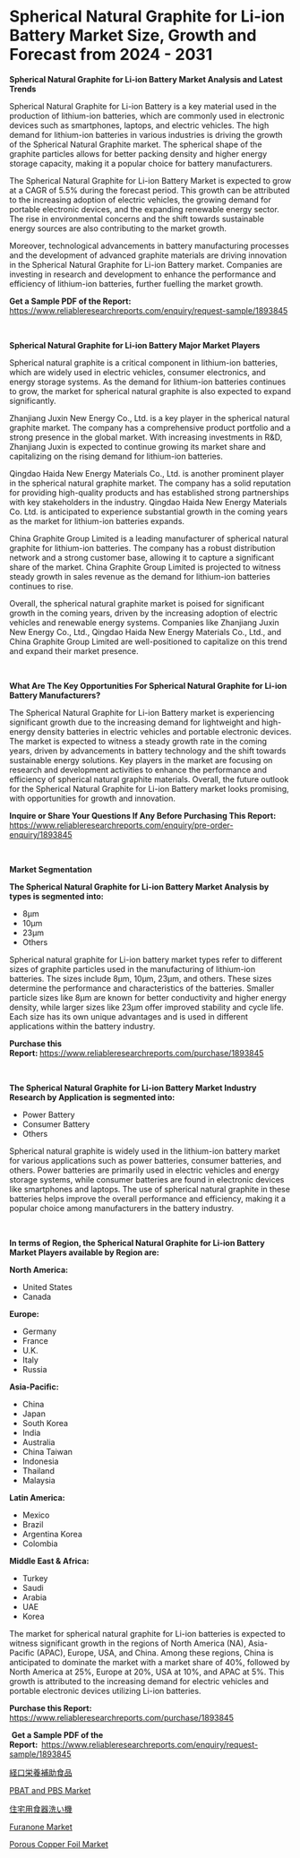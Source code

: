 <p><h1>Spherical Natural Graphite for Li-ion Battery Market Size, Growth and Forecast from 2024 - 2031</h1></p><p><strong>Spherical Natural Graphite for Li-ion Battery Market Analysis and Latest Trends</strong></p>
<p><p>Spherical Natural Graphite for Li-ion Battery is a key material used in the production of lithium-ion batteries, which are commonly used in electronic devices such as smartphones, laptops, and electric vehicles. The high demand for lithium-ion batteries in various industries is driving the growth of the Spherical Natural Graphite market. The spherical shape of the graphite particles allows for better packing density and higher energy storage capacity, making it a popular choice for battery manufacturers.</p><p>The Spherical Natural Graphite for Li-ion Battery Market is expected to grow at a CAGR of 5.5% during the forecast period. This growth can be attributed to the increasing adoption of electric vehicles, the growing demand for portable electronic devices, and the expanding renewable energy sector. The rise in environmental concerns and the shift towards sustainable energy sources are also contributing to the market growth.</p><p>Moreover, technological advancements in battery manufacturing processes and the development of advanced graphite materials are driving innovation in the Spherical Natural Graphite for Li-ion Battery market. Companies are investing in research and development to enhance the performance and efficiency of lithium-ion batteries, further fuelling the market growth.</p></p>
<p><strong>Get a Sample PDF of the Report:&nbsp;</strong> <a href="https://www.reliableresearchreports.com/enquiry/request-sample/1893845">https://www.reliableresearchreports.com/enquiry/request-sample/1893845</a></p>
<p>&nbsp;</p>
<p><strong>Spherical Natural Graphite for Li-ion Battery Major Market Players</strong></p>
<p><p>Spherical natural graphite is a critical component in lithium-ion batteries, which are widely used in electric vehicles, consumer electronics, and energy storage systems. As the demand for lithium-ion batteries continues to grow, the market for spherical natural graphite is also expected to expand significantly.</p><p>Zhanjiang Juxin New Energy Co., Ltd. is a key player in the spherical natural graphite market. The company has a comprehensive product portfolio and a strong presence in the global market. With increasing investments in R&D, Zhanjiang Juxin is expected to continue growing its market share and capitalizing on the rising demand for lithium-ion batteries.</p><p>Qingdao Haida New Energy Materials Co., Ltd. is another prominent player in the spherical natural graphite market. The company has a solid reputation for providing high-quality products and has established strong partnerships with key stakeholders in the industry. Qingdao Haida New Energy Materials Co. Ltd. is anticipated to experience substantial growth in the coming years as the market for lithium-ion batteries expands.</p><p>China Graphite Group Limited is a leading manufacturer of spherical natural graphite for lithium-ion batteries. The company has a robust distribution network and a strong customer base, allowing it to capture a significant share of the market. China Graphite Group Limited is projected to witness steady growth in sales revenue as the demand for lithium-ion batteries continues to rise.</p><p>Overall, the spherical natural graphite market is poised for significant growth in the coming years, driven by the increasing adoption of electric vehicles and renewable energy systems. Companies like Zhanjiang Juxin New Energy Co., Ltd., Qingdao Haida New Energy Materials Co., Ltd., and China Graphite Group Limited are well-positioned to capitalize on this trend and expand their market presence.</p></p>
<p>&nbsp;</p>
<p><strong>What Are The Key Opportunities For Spherical Natural Graphite for Li-ion Battery Manufacturers?</strong></p>
<p><p>The Spherical Natural Graphite for Li-ion Battery market is experiencing significant growth due to the increasing demand for lightweight and high-energy density batteries in electric vehicles and portable electronic devices. The market is expected to witness a steady growth rate in the coming years, driven by advancements in battery technology and the shift towards sustainable energy solutions. Key players in the market are focusing on research and development activities to enhance the performance and efficiency of spherical natural graphite materials. Overall, the future outlook for the Spherical Natural Graphite for Li-ion Battery market looks promising, with opportunities for growth and innovation.</p></p>
<p><strong>Inquire or Share Your Questions If Any Before Purchasing This Report:</strong> <a href="https://www.reliableresearchreports.com/enquiry/pre-order-enquiry/1893845">https://www.reliableresearchreports.com/enquiry/pre-order-enquiry/1893845</a></p>
<p>&nbsp;</p>
<p><strong>Market Segmentation</strong></p>
<p><strong>The Spherical Natural Graphite for Li-ion Battery Market Analysis by types is segmented into:</strong></p>
<p><ul><li>8µm</li><li>10µm</li><li>23µm</li><li>Others</li></ul></p>
<p><p>Spherical natural graphite for Li-ion battery market types refer to different sizes of graphite particles used in the manufacturing of lithium-ion batteries. The sizes include 8µm, 10µm, 23µm, and others. These sizes determine the performance and characteristics of the batteries. Smaller particle sizes like 8µm are known for better conductivity and higher energy density, while larger sizes like 23µm offer improved stability and cycle life. Each size has its own unique advantages and is used in different applications within the battery industry.</p></p>
<p><strong>Purchase this Report:&nbsp;</strong><a href="https://www.reliableresearchreports.com/purchase/1893845">https://www.reliableresearchreports.com/purchase/1893845</a></p>
<p>&nbsp;</p>
<p><strong>The Spherical Natural Graphite for Li-ion Battery Market Industry Research by Application is segmented into:</strong></p>
<p><ul><li>Power Battery</li><li>Consumer Battery</li><li>Others</li></ul></p>
<p><p>Spherical natural graphite is widely used in the lithium-ion battery market for various applications such as power batteries, consumer batteries, and others. Power batteries are primarily used in electric vehicles and energy storage systems, while consumer batteries are found in electronic devices like smartphones and laptops. The use of spherical natural graphite in these batteries helps improve the overall performance and efficiency, making it a popular choice among manufacturers in the battery industry.</p></p>
<p>&nbsp;</p>
<p><strong>In terms of Region, the Spherical Natural Graphite for Li-ion Battery Market Players available by Region are:</strong></p>
<p>
    <p> <strong> North America: </strong>
        <ul>
            <li>United States</li>
            <li>Canada</li>
        </ul>
        </p> 
    <p> <strong> Europe: </strong>
        <ul>
            <li>Germany</li>
            <li>France</li>
            <li>U.K.</li>
            <li>Italy</li>
            <li>Russia</li>
        </ul>
        </p> 
    <p> <strong> Asia-Pacific: </strong>
        <ul>
            <li>China</li>
            <li>Japan</li>
            <li>South Korea</li>
            <li>India</li>
            <li>Australia</li>
            <li>China Taiwan</li>
            <li>Indonesia</li>
            <li>Thailand</li>
            <li>Malaysia</li>
        </ul>
        </p> 
    <p> <strong> Latin America: </strong>
        <ul>
            <li>Mexico</li>
            <li>Brazil</li>
            <li>Argentina Korea</li>
            <li>Colombia</li>
        </ul>
        </p> 
    <p> <strong> Middle East & Africa: </strong>
        <ul>
            <li>Turkey</li>
            <li>Saudi</li>
            <li>Arabia</li>
            <li>UAE</li>
            <li>Korea</li>
        </ul>
    </p>
    </p>
<p><p>The market for spherical natural graphite for Li-ion batteries is expected to witness significant growth in the regions of North America (NA), Asia-Pacific (APAC), Europe, USA, and China. Among these regions, China is anticipated to dominate the market with a market share of 40%, followed by North America at 25%, Europe at 20%, USA at 10%, and APAC at 5%. This growth is attributed to the increasing demand for electric vehicles and portable electronic devices utilizing Li-ion batteries.</p></p>
<p><strong>Purchase this Report: </strong><a href="https://www.reliableresearchreports.com/purchase/1893845">https://www.reliableresearchreports.com/purchase/1893845</a></p>
<p>&nbsp;<strong>Get a Sample PDF of the Report:&nbsp;&nbsp;</strong><a href="https://www.reliableresearchreports.com/enquiry/request-sample/1893845">https://www.reliableresearchreports.com/enquiry/request-sample/1893845</a></p>
<p><strong></strong></p>
<p><p><a href="https://github.com/adcxff01450218/Market-Research-Report-List-1/blob/main/66914201913.md">経口栄養補助食品</a></p><p><a href="https://github.com/Whitneyboyettebo9kiw7yr13/Market-Research-Report-List-1/blob/main/pbat-and-pbs-market.md">PBAT and PBS Market</a></p><p><a href="https://github.com/xnljig2898992/Market-Research-Report-List-1/blob/main/89544461912.md">住宅用食器洗い機</a></p><p><a href="https://issuu.com/reportprime-2/docs/furanone-market-size-2030.pptx">Furanone Market</a></p><p><a href="https://github.com/sonuprakash1/Market-Research-Report-List-1/blob/main/porous-copper-foil-market.md">Porous Copper Foil Market</a></p></p>